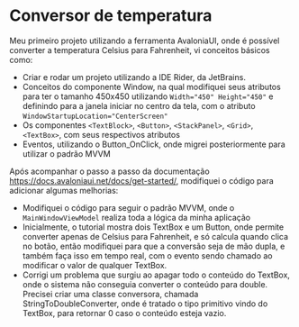 ﻿# Conversor de temperatura

Meu primeiro projeto utilizando a ferramenta AvaloniaUI, onde é possível converter a temperatura Celsius para Fahrenheit, vi conceitos básicos como: 
- Criar e rodar um projeto utilizando a IDE Rider, da JetBrains.
- Conceitos do componente Window, na qual modifiquei seus atributos para ter o tamanho 450x450 utilizando `Width="450" Height="450"` e definindo para a janela iniciar no centro da tela, com o atributo `WindowStartupLocation="CenterScreen"`
- Os componentes `<TextBlock>`, `<Button>`, `<StackPanel>`, `<Grid>`, `<TextBox>`, com seus respectivos atributos
- Eventos, utilizando o Button_OnClick, onde migrei posteriormente para utilizar o padrão MVVM

Após acompanhar o passo a passo da documentação https://docs.avaloniaui.net/docs/get-started/, modifiquei o código para adicionar algumas melhorias:
- Modifiquei o código para seguir o padrão MVVM, onde o `MainWindowViewModel` realiza toda a lógica da minha aplicação
- Inicialmente, o tutorial mostra dois TextBox e um Button, onde permite converter apenas de Celsius para Fahrenheit, e só calcula quando clica no botão, então modifiquei para que a conversão seja de mão dupla, e também faça isso em tempo real, com o evento sendo chamado ao modificar o valor de qualquer TextBox.
- Corrigi um problema que surgiu ao apagar todo o conteúdo do TextBox, onde o sistema não conseguia converter o conteúdo para double. Precisei criar uma classe conversora, chamada StringToDoubleConverter, onde é tratado o tipo primitivo vindo do TextBox, para retornar 0 caso o conteúdo esteja vazio.